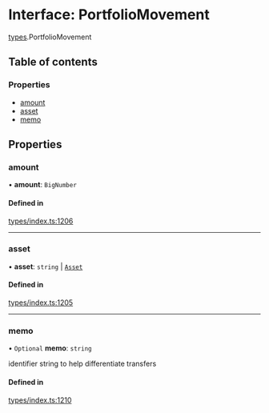 # Interface: PortfolioMovement

[types](../wiki/types).PortfolioMovement

## Table of contents

### Properties

- [amount](../wiki/types.PortfolioMovement#amount)
- [asset](../wiki/types.PortfolioMovement#asset)
- [memo](../wiki/types.PortfolioMovement#memo)

## Properties

### amount

• **amount**: `BigNumber`

#### Defined in

[types/index.ts:1206](https://github.com/PolymathNetwork/polymesh-sdk/blob/c37bc05d/src/types/index.ts#L1206)

___

### asset

• **asset**: `string` \| [`Asset`](../wiki/api.entities.Asset.Asset)

#### Defined in

[types/index.ts:1205](https://github.com/PolymathNetwork/polymesh-sdk/blob/c37bc05d/src/types/index.ts#L1205)

___

### memo

• `Optional` **memo**: `string`

identifier string to help differentiate transfers

#### Defined in

[types/index.ts:1210](https://github.com/PolymathNetwork/polymesh-sdk/blob/c37bc05d/src/types/index.ts#L1210)
